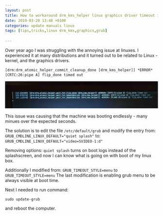 ```yaml
---
layout: post
title: How to workaround drm_kms_helper linux graphics driver timeout issue
date: 2019-03-28 13:48 +0100
categories: update manuals linux 
tags: [tips,tricks,linux drm_kms,graphics,grub]

---
```



Over year ago I was struggling with the annoying issue at linuxes. I experienced it at many distributions and it turned out to be related to Linux - kernel, and the graphics drivers. 

```
[drm:drm_atomic_helper_commit_cleanup_done [drm_kms_helper]] *ERROR* [CRTC:26:pipe A] flip_done timed out 
```

![drm_kms_helper_issue](/assets/images/drm_kms_issue.png)

This issue was causing that the machine was booting endlessly - many minues over the expected seconds. 


The solution is to edit the file `/etc/default/grub` and modify the entry from: 
`GRUB_CMDLINE_LINUX_DEFAULT="quiet splash"`	
to: `GRUB_CMDLINE_LINUX_DEFAULT="video=SVIDEO-1:d"`

Removing options: `quiet splash` turns on boot logs instead of the splashscreen, and now I can know what is going on with boot of my linux box. 

Additionally I modified from:
`GRUB_TIMEOUT_STYLE=menu` to `GRUB_TIMEOUT_STYLE=menu` 
The last modification is enabling grub menu to be always visible at boot time. 


Next I needed to run command: 

```
sudo update-grub
```

and reboot the computer. 

